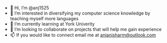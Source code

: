 - 👋 Hi, I’m @anj1525
- 👀 I’m interested in diversifying my computer science knowledge by teaching myself more languages
- 🌱 I’m currently learning at York Univerity
- 💞️ I’m looking to collaborate on projects that will help me gain experience
- 📫 If you would like to connect email me at anjanisharm@outlook.com

